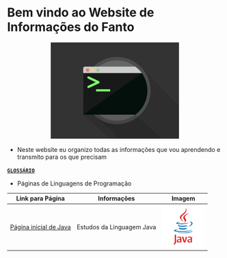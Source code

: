 # Bem vindo ao Website de Informações do Fanto

<center>
  <img src="img/terminal.gif" width="300">
</center>

* Neste website eu organizo todas as informações que vou aprendendo e transmito para os que precisam

[**`GLOSSÁRIO`**]()

* Páginas de Linguagens de Programação

Link para Página|Informações|Imagem
|---|---|---|
[Página inicial de Java](https://f4nt0.github.io/PR0GR4M1NG/prog_java/README.md)|Estudos da Linguagem Java|<img src="img/java-icon.jpg" width="100">